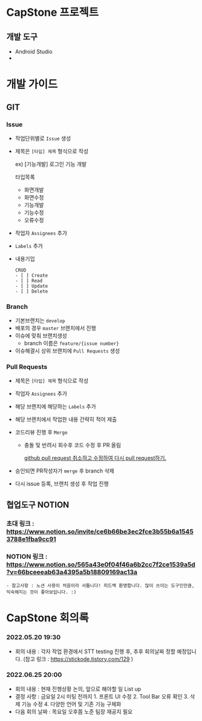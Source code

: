    # CapStone 프로젝트
## 개발 도구 

- Android Studio
-

# 개발 가이드

## GIT

### **Issue**

- 작업단위별로 `Issue` 생성
- 제목은 `[타입] 제목` 형식으로 작성

    ex) [기능개발] 로그인 기능 개발

    타입목록

    - 화면개발
    - 화면수정
    - 기능개발
    - 기능수정
    - 오류수정
- 작업자 `Assignees` 추가
- `Labels` 추가
- 내용기입

    ```
    CRUD
    - [ ] Create
    - [ ] Read
    - [ ] Update
    - [ ] Delete
    ```

### **Branch**

- 기본브랜치는 `develop`
- 배포의 경우 `master` 브랜치에서 진행
- 이슈에 맞춰 브랜치생성
    - branch 이름은 `feature/{issue number}`
- 이슈해결시 상위 브랜치에 `Pull Requests` 생성

### **Pull Requests**

- 제목은 `[타입] 제목` 형식으로 작성
- 작업자 `Assignees` 추가
- 해당 브랜치에 해당하는 `Labels` 추가
- 해당 브랜치에서 작업한 내용 간략히 적어 제출
- 코드리뷰 진행 후 `Merge`
    - 충돌 및 반려시 회수후 코드 수정 후 PR 올림

        [github pull request 취소하고 수정하여 다시 pull request하기.](https://wizardfactory.tumblr.com/post/119735176581/github-pull-request-%EC%B7%A8%EC%86%8C%ED%95%98%EA%B3%A0-%EC%88%98%EC%A0%95%ED%95%98%EC%97%AC-%EB%8B%A4%EC%8B%9C-pull-request%ED%95%98%EA%B8%B0)

- 승인되면 PR작성자가 `merge` 후 branch 삭제 
- 다시 issue 등록, 브랜치 생성 후 작업 진행 

## 협업도구 NOTION
### 초대 링크 : https://www.notion.so/invite/ce6b66be3ec2fce3b55b6a15453788e1fba9cc91
### NOTION 링크 : https://www.notion.so/565a43e0f04f46a6b2cc7f2ce1539a5d?v=66bceeeab63a4395a5b18809169ac13a
    - 참고사항 : 노션 사용이 처음이라 서툽니다! 피드백 환영합니다. 많이 쓰이는 도구인만큼, 익숙해지는 것이 좋아보입니다. :) 

   # CapStone 회의록 
### 2022.05.20 19:30

- 회의 내용 :  각자 작업 환경에서 STT testing 진행 후, 추후 회의날짜 정할 예정입니다. (참고 링크 : https://stickode.tistory.com/129 )

### 2022.06.25 20:00

- 회의 내용 : 현재 진행상황 논의, 앞으로 해야할 일 List up
- 결정 사항 : 금요일 2시 미팅 전까지 1. 프론트 UI 수정 2. Tool Bar 오류 확인 3. 삭제 기능 수정 4. 다양한 언어 및 기존 기능 구체화 
- 다음 회의 날짜 : 목요일 오후쯤 노준 팀장 재공지 필요 
